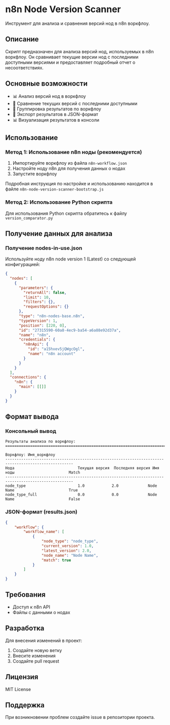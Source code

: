 # n8n Node Version Scanner

Инструмент для анализа и сравнения версий нод в n8n воркфлоу.

## Описание

Скрипт предназначен для анализа версий нод, используемых в n8n воркфлоу. Он сравнивает текущие версии нод с последними доступными версиями и предоставляет подробный отчет о несоответствиях.

## Основные возможности

- 📊 Анализ версий нод в воркфлоу
- 🔄 Сравнение текущих версий с последними доступными
- 📁 Группировка результатов по воркфлоу
- 📝 Экспорт результатов в JSON-формат
- 📊 Визуализация результатов в консоли

## Использование

### Метод 1: Использование n8n ноды (рекомендуется)

1. Импортируйте воркфлоу из файла `n8n-workflow.json`
2. Настройте ноду n8n для получения данных о нодах
3. Запустите воркфлоу

Подробная инструкция по настройке и использованию находится в файле `n8n-node-version-scanner-bootstrap.js`

### Метод 2: Использование Python скрипта

Для использования Python скрипта обратитесь к файлу `version_comparator.py`

## Получение данных для анализа

### Получение nodes-in-use.json

Используйте ноду n8n node version 1 (Latest) со следующей конфигурацией:

```json
{
  "nodes": [
    {
      "parameters": {
        "returnAll": false,
        "limit": 10,
        "filters": {},
        "requestOptions": {}
      },
      "type": "n8n-nodes-base.n8n",
      "typeVersion": 1,
      "position": [220, 0],
      "id": "27315590-60a8-4ec9-ba54-a6a88e92d37a",
      "name": "n8n",
      "credentials": {
        "n8nApi": {
          "id": "a15hxev5jQWgcOgl",
          "name": "n8n account"
        }
      }
    }
  ],
  "connections": {
    "n8n": {
      "main": [[]]
    }
  }
}
```

## Формат вывода

### Консольный вывод

```
Результаты анализа по воркфлоу:
====================================================================================================

Воркфлоу: Имя_воркфлоу
----------------------------------------------------------------------------------------------------
Нода                            Текущая версия  Последняя версия Имя ноды                        Match     
----------------------------------------------------------------------------------------------------
node_type                       1.0            2.0             Node Name                        True      
node_type_full                  0.0            0.0             Node Name                        False     
```

### JSON-формат (results.json)

```json
{
    "workflow": {
        "workflow_name": [
            {
                "node_type": "node_type",
                "current_version": 1.0,
                "latest_version": 2.0,
                "node_name": "Node Name",
                "match": true
            }
        ]
    }
}
```

## Требования

- Доступ к n8n API
- Файлы с данными о нодах

## Разработка

Для внесения изменений в проект:

1. Создайте новую ветку
2. Внесите изменения
3. Создайте pull request

## Лицензия

MIT License

## Поддержка

При возникновении проблем создайте issue в репозитории проекта. 
